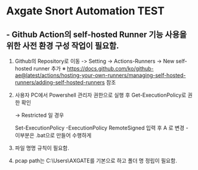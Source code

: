 # Axgate Snort Automation TEST
## - Github Action의 self-hosted Runner 기능 사용을 위한 사전 환경 구성 작업이 필요함.
1. Github의 Repository로 이동 -> Setting -> Actions-Runners -> New self-hosted runner 추가
※ https://docs.github.com/ko/github-ae@latest/actions/hosting-your-own-runners/managing-self-hosted-runners/adding-self-hosted-runners 참조
3. 사용자 PC에서 Powershell 관리자 권한으로 실행 후 Get-ExecutionPolicy로 권한 확인

    -> Restricted 일 경우


     Set-ExecutionPolicy -ExecutionPolicy RemoteSigned 입력 후 A 로 변경 - 이부분은 .bat으로 만들어 수행하게 
5. 파일 명명 규칙이 필요함.
6. pcap path는 C:\Users\AXGATE를 기본으로 하고 폴더 명 정립이 필요함.
